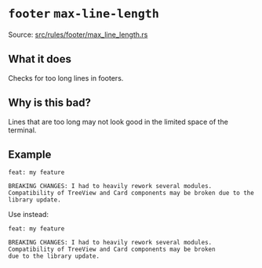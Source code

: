# `footer` `max-line-length`

Source: [src/rules/footer/max_line_length.rs](../../src/rules/footer/max_line_length.rs)

## What it does
Checks for too long lines in footers.

## Why is this bad?
Lines that are too long may not look good in the limited space of the terminal.

## Example
```git-commit
feat: my feature

BREAKING CHANGES: I had to heavily rework several modules. Compatibility of TreeView and Card components may be broken due to the library update.
```

Use instead:
```git-commit
feat: my feature

BREAKING CHANGES: I had to heavily rework several modules.
Compatibility of TreeView and Card components may be broken
due to the library update.
```
